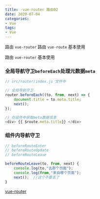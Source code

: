 ```yaml
---
title: -vue-router 路由02
date: 2020-07-04
categories: 
- Vue
tags:
- Vue
---
```

路由 `vue-router`
路由 `vue-route` 基本使用

路由 `vue-router` 基本使用

<!-- more -->

### 全局导航守卫`beforeEach`处理元数据`meta`

```javascript
// src/router/index.js 文件中

// 全局导航守卫
router.beforeEach((to, from, next) => {
    document.title = to.meta.title;
    next();
});

// 在组件中获取meta数据信息
<div> {{ $route.meta.title}} </div>
```

### 组件内导航守卫

```javascript
// beforeRouteEnter
// beforeRouteUpdate 
// beforeRouteLeave

beforeRouteLeave(to, from, next) {
    console.log(to,"去那个页面");
    console.log(from,"来自哪个页面");
    next();  //这个不要丢了
}

```







 [vue-router](https://router.vuejs.org/zh/api/#tag "vue-router")





























